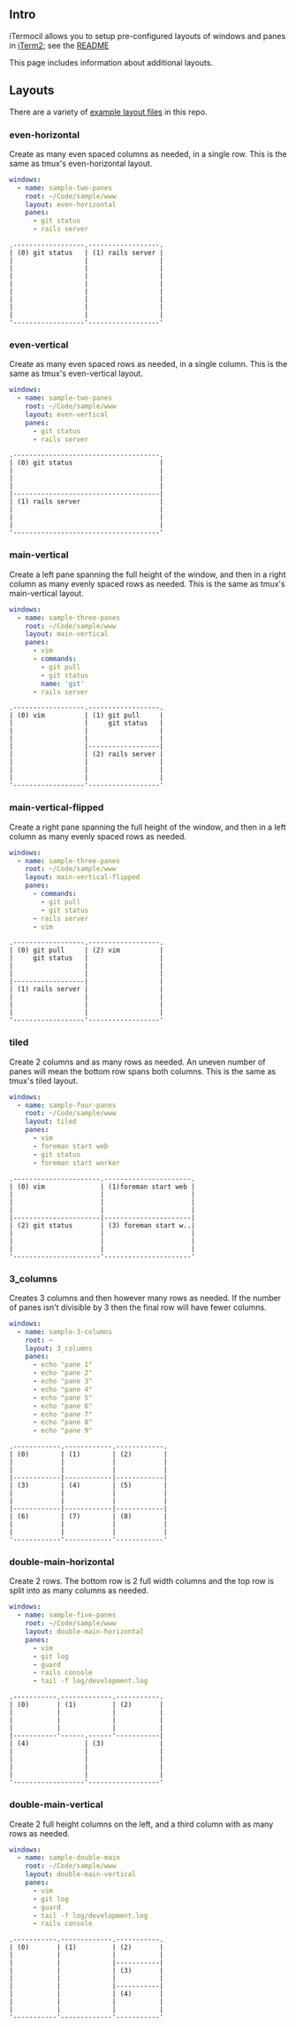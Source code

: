 ## Intro

iTermocil allows you to setup pre-configured layouts of windows and panes in [iTerm2](https://iterm2.com/); see the [README](https://github.com/TomAnthony/itermocil/blob/master/README.md)

This page includes information about additional layouts.

## Layouts

There are a variety of [example layout files](https://github.com/TomAnthony/itermocil/tree/master/test_layouts) in this repo.

### even-horizontal

Create as many even spaced columns as needed, in a single row. This is the same as tmux's even-horizontal layout.

```yaml
windows:
  - name: sample-two-panes
    root: ~/Code/sample/www
    layout: even-horizontal
    panes:
      - git status
      - rails server
```

```
.------------------.------------------.
| (0) git status   | (1) rails server |
|                  |                  |
|                  |                  |
|                  |                  |
|                  |                  |
|                  |                  |
|                  |                  |
|                  |                  |
|                  |                  |
'------------------'------------------'
```

### even-vertical

Create as many even spaced rows as needed, in a single column. This is the same as tmux's even-vertical layout.

```yaml
windows:
  - name: sample-two-panes
    root: ~/Code/sample/www
    layout: even-vertical
    panes:
      - git status
      - rails server
```

```
.-------------------------------------.
| (0) git status                      |
|                                     |
|                                     |
|                                     |
|-------------------------------------|
| (1) rails server                    |
|                                     |
|                                     |
|                                     |
'-------------------------------------'
```

### main-vertical

Create a left pane spanning the full height of the window, and then in a right column as many evenly spaced rows as needed. This is the same as tmux's main-vertical layout.

```yaml
windows:
  - name: sample-three-panes
    root: ~/Code/sample/www
    layout: main-vertical
    panes:
      - vim
      - commands:
        - git pull
        - git status
        name: 'git'
      - rails server
```

```
.------------------.------------------.
| (0) vim          | (1) git pull     |
|                  |     git status   |
|                  |                  |
|                  |                  |
|                  |------------------|
|                  | (2) rails server |
|                  |                  |
|                  |                  |
|                  |                  |
'------------------'------------------'
```

### main-vertical-flipped

Create a right pane spanning the full height of the window, and then in a left column as many evenly spaced rows as needed.

```yaml
windows:
  - name: sample-three-panes
    root: ~/Code/sample/www
    layout: main-vertical-flipped
    panes:
      - commands:
        - git pull
        - git status
      - rails server
      - vim
```

```
.------------------.------------------.
| (0) git pull     | (2) vim          |
|     git status   |                  |
|                  |                  |
|                  |                  |
|------------------|                  |
| (1) rails server |                  |
|                  |                  |
|                  |                  |
|                  |                  |
'------------------'------------------'
```

### tiled

Create 2 columns and as many rows as needed. An uneven number of panes will mean the bottom row spans both columns. This is the same as tmux's tiled layout.

```yaml
windows:
  - name: sample-four-panes
    root: ~/Code/sample/www
    layout: tiled
    panes:
      - vim
      - foreman start web
      - git status
      - foreman start worker
```

```
.----------------------.----------------------.
| (0) vim              | (1)foreman start web |
|                      |                      |
|                      |                      |
|                      |                      |
|----------------------|----------------------|
| (2) git status       | (3) foreman start w..|
|                      |                      |
|                      |                      |
|                      |                      |
'----------------------'----------------------'
```

### 3_columns

Creates 3 columns and then however many rows as needed. If the number of panes isn't divisible by 3 then the final row will have fewer columns.

```yaml
windows:
  - name: sample-3-columns
    root: ~
    layout: 3_columns
    panes:
      - echo "pane 1"
      - echo "pane 2"
      - echo "pane 3"
      - echo "pane 4"
      - echo "pane 5"
      - echo "pane 6"
      - echo "pane 7"
      - echo "pane 8"
      - echo "pane 9"
```

```
.------------.------------.------------.
| (0)        | (1)        | (2)        |
|            |            |            |
|            |            |            |
|------------|------------|------------|
| (3)        | (4)        | (5)        |
|            |            |            |
|            |            |            |
|------------|------------|------------|
| (6)        | (7)        | (8)        |
|            |            |            |
|            |            |            |
'------------'------------'------------'
```

### double-main-horizontal

Create 2 rows. The bottom row is 2 full width columns and the top row is split into as many columns as needed.

```yaml
windows:
  - name: sample-five-panes
    root: ~/Code/sample/www
    layout: double-main-horizontal
    panes:
      - vim
      - git log
      - guard
      - rails console
      - tail -f log/development.log
```

```
.-----------.-------------.-----------.
| (0)       | (1)         | (2)       |
|           |             |           |
|           |             |           |
|           |             |           |
|-----------'------.------'-----------|
| (4)              | (3)              |
|                  |                  |
|                  |                  |
|                  |                  |
|                  |                  |
'------------------'------------------'
```

### double-main-vertical

Create 2 full height columns on the left, and a third column with as many rows as needed.

```yaml
windows:
  - name: sample-double-main
    root: ~/Code/sample/www
    layout: double-main-vertical
    panes:
      - vim
      - git log
      - guard
      - tail -f log/development.log
      - rails console
```

```
.-----------.-------------.-----------.
| (0)       | (1)         | (2)       |
|           |             |           |
|           |             |-----------|
|           |             | (3)       |
|           |             |           |
|           |             |-----------|
|           |             | (4)       |
|           |             |           |
|           |             |           |
'-----------'-------------'-----------'
```